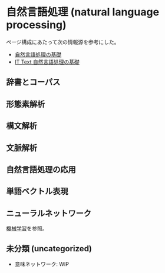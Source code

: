 # 自然言語処理 (natural language processing)

ページ構成にあたって次の情報源を参考にした。

- [自然言語処理の基礎](https://amzn.to/3VXZB2W)
- [IT Text 自然言語処理の基礎](https://amzn.to/3Lh9uEk)

## 辞書とコーパス

## 形態素解析

## 構文解析

## 文脈解析

## 自然言語処理の応用

<!-- 文書の検索エンジンを考える。WIP -->

## 単語ベクトル表現

## ニューラルネットワーク

[機械学習](../machine-learning/README.md)を参照。

## 未分類 (uncategorized)

- 意味ネットワーク: WIP
